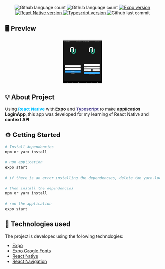 <p align="center">
  <img alt="Github language count" src="https://img.shields.io/github/languages/count/eduardomantz291/LoginApp">

  <img alt="Github language count" src="https://img.shields.io/github/languages/top/eduardomantz291/LoginApp">

  <a href="https://expo.io/">
    <img alt="Expo version" src="https://img.shields.io/github/package-json/dependency-version/eduardomantz291/LoginApp/expo">
  </a>

  <a href="https://reactnavigation.org/">
    <img alt="React Native version" src="https://img.shields.io/github/package-json/dependency-version/eduardomantz291/LoginApp/@react-navigation/native">
  </a>

  <a href="https://www.typescriptlang.org/">
    <img alt="Typescript version" src="https://img.shields.io/github/package-json/dependency-version/eduardomantz291/LoginApp/dev/typescript">
  </a>

  <img alt="Github last commit" src="https://img.shields.io/github/last-commit/eduardomantz291/LoginApp">
</p>

## 🖥 Preview

<div align="center">
  <img alt="Happy" src=".github/priviewLoginApp.png" width="25%">
</div>

## :bulb: About Project

Using  <span style="color:deepskyblue; font-weight:bold;">React Native</span> with **Expo** and <span style="color:darkslateblue; font-weight:bold;">Typescript</span> to make **application LoginApp**, this app was developed for my learning of React Native and **context API**

## :gear: Getting Started

```Bash
# Install dependencies
npm or yarn install

# Run application
expo start

# if there is an error installing the dependencies, delete the yarn.lock file

# then install the dependencies
npm or yarn install

# run the application
expo start
```

## 🚀 Technologies used

The project is developed using the following technologies:
- [Expo](https://expo.io/)
- [Expo Google Fonts](https://github.com/expo/google-fonts)
- [React Native](https://reactnative.dev/)
- [React Navigation](https://reactjs.org/)